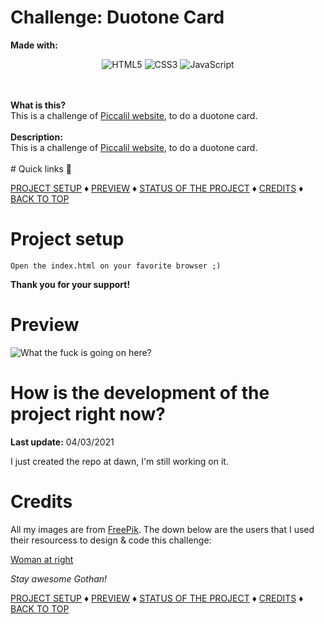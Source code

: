 # Challenge: Duotone Card

<b>Made with:</b><br/>

<p align="center">
  <img alt="HTML5" src="https://img.shields.io/badge/html5%20-%23E34F26.svg?&style=for-the-badge&logo=html5&logoColor=white"/>
  <img alt="CSS3" src="https://img.shields.io/badge/css3%20-%231572B6.svg?&style=for-the-badge&logo=css3&logoColor=white"/>
  <img alt="JavaScript" src="https://img.shields.io/badge/javascript%20-%23323330.svg?&style=for-the-badge&logo=javascript&logoColor=%23F7DF1E"/>
</p>
<br/><br/>
<b>What is this?</b><br/>
This is a challenge of <a href="https://piccalil.li/blog/challenge-003-duotone-card">Piccalil website<a/>, to do a duotone card.
<br/><br/>
<b>Description:</b><br/>
This is a challenge of <a href="https://piccalil.li/blog/challenge-003-duotone-card">Piccalil website<a/>, to do a duotone card.
<br/><br/>
# Quick links &#128150;
  
[PROJECT SETUP](#Project-setup) &diams; [PREVIEW](#Preview) &diams; [STATUS OF THE PROJECT](#How-is-the-development-of-the-project-right-now) &diams; [CREDITS](#Credits) &diams; [BACK TO TOP](#Challenge-Duotone-Card)


# Project setup
```
Open the index.html on your favorite browser ;)
```

<b>Thank you for your support!</b>

# Preview
<img src="overview.png" alt="What the fuck is going on here?" />


# How is the development of the project right now?
<b>Last update:</b> 04/03/2021

I just created the repo at dawn, I'm still working on it.
<br/>

# Credits

All my images are from <a href="https://www.freepik.com/">FreePik</a>. The down below are the users that I used their resourcess to design & code this challenge:

<a href="https://www.freepik.com/premium-photo/perfect-portrait-woman-natural-beauty-clean-skin_4523813.htm#page=1&query=model&position=29">Woman at right</a>

<i>Stay awesome Gothan!</i>
  
[PROJECT SETUP](#Project-setup) &diams; [PREVIEW](#Preview) &diams; [STATUS OF THE PROJECT](#How-is-the-development-of-the-project-right-now) &diams; [CREDITS](#Credits) &diams; [BACK TO TOP](#Challenge-Duotone-Card)
